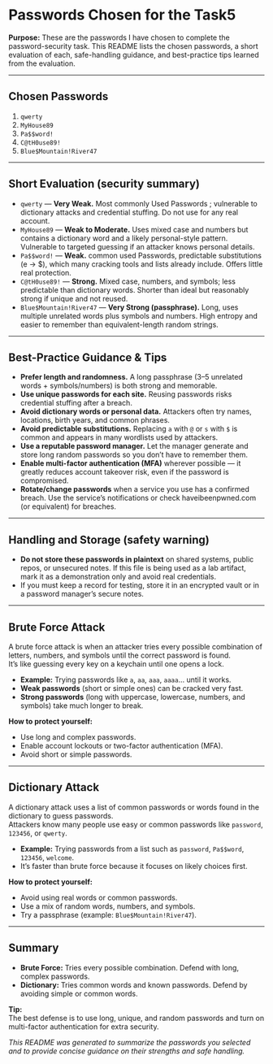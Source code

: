 # Passwords Chosen for the Task5

**Purpose:** These are the passwords I have chosen to complete the password-security task. This README lists the chosen passwords, a short evaluation of each, safe-handling guidance, and best-practice tips learned from the evaluation.

---

## Chosen Passwords
1. `qwerty`  
2. `MyHouse89`  
3. `Pa$$word!`  
4. `C@tH0use89!`  
5. `Blue$Mountain!River47`

---

## Short Evaluation (security summary)
- `qwerty` — **Very Weak.** Most commonly Used Passwords ; vulnerable to dictionary attacks and credential stuffing. Do not use for any real account.  
- `MyHouse89` — **Weak to Moderate.** Uses mixed case and numbers but contains a dictionary word and a likely personal-style pattern. Vulnerable to targeted guessing if an attacker knows personal details.  
- `Pa$$word!` — **Weak.**  common used Passwords, predictable substitutions (e -> $), which many cracking tools and lists already include. Offers little real protection.  
- `C@tH0use89!` — **Strong.** Mixed case, numbers, and symbols; less predictable than dictionary words. Shorter than ideal but reasonably strong if unique and not reused.  
- `Blue$Mountain!River47` — **Very Strong (passphrase).** Long, uses multiple unrelated words plus symbols and numbers. High entropy and easier to remember than equivalent-length random strings.  

---

## Best-Practice Guidance & Tips
- **Prefer length and randomness.** A long passphrase (3–5 unrelated words + symbols/numbers) is both strong and memorable.  
- **Use unique passwords for each site.** Reusing passwords risks credential stuffing after a breach.  
- **Avoid dictionary words or personal data.** Attackers often try names, locations, birth years, and common phrases.  
- **Avoid predictable substitutions.** Replacing `a` with `@` or `s` with `$` is common and appears in many wordlists used by attackers.  
- **Use a reputable password manager.** Let the manager generate and store long random passwords so you don’t have to remember them.  
- **Enable multi-factor authentication (MFA)** wherever possible — it greatly reduces account takeover risk, even if the password is compromised.  
- **Rotate/change passwords** when a service you use has a confirmed breach. Use the service’s notifications or check haveibeenpwned.com (or equivalent) for breaches.  

---

## Handling and Storage (safety warning)
- **Do not store these passwords in plaintext** on shared systems, public repos, or unsecured notes. If this file is being used as a lab artifact, mark it as a demonstration only and avoid real credentials.  
- If you must keep a record for testing, store it in an encrypted vault or in a password manager’s secure notes.  

---
## Brute Force Attack
A brute force attack is when an attacker tries every possible combination of letters, numbers, and symbols until the correct password is found.  
It’s like guessing every key on a keychain until one opens a lock.

- **Example:** Trying passwords like `a`, `aa`, `aaa`, `aaaa`... until it works.  
- **Weak passwords** (short or simple ones) can be cracked very fast.  
- **Strong passwords** (long with uppercase, lowercase, numbers, and symbols) take much longer to break.

**How to protect yourself:**
- Use long and complex passwords.
- Enable account lockouts or two-factor authentication (MFA).
- Avoid short or simple passwords.

---

## Dictionary Attack
A dictionary attack uses a list of common passwords or words found in the dictionary to guess passwords.  
Attackers know many people use easy or common passwords like `password`, `123456`, or `qwerty`.

- **Example:** Trying passwords from a list such as `password`, `Pa$$word`, `123456`, `welcome`.  
- It’s faster than brute force because it focuses on likely choices first.  

**How to protect yourself:**
- Avoid using real words or common passwords.
- Use a mix of random words, numbers, and symbols.
- Try a passphrase (example: `Blue$Mountain!River47`).

---

## Summary
- **Brute Force:** Tries every possible combination. Defend with long, complex passwords.  
- **Dictionary:** Tries common words and known passwords. Defend by avoiding simple or common words.  

**Tip:**  
The best defense is to use long, unique, and random passwords and turn on multi-factor authentication for extra security.


*This README was generated to summarize the passwords you selected and to provide concise guidance on their strengths and safe handling.*


